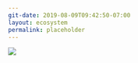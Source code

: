 ```yaml
---
git-date: 2019-08-09T09:42:50-07:00
layout: ecosystem
permalink: placeholder
---
```


![](https://image.thum.io/get/auth/4121-grunt/noanimate/width/800/crop/600/wait/3/https://www.ethdenver.com/)
